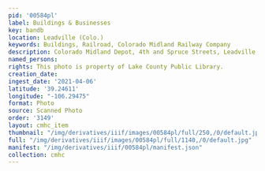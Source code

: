 ```yaml
---
pid: '00584pl'
label: Buildings & Businesses
key: bandb
location: Leadville (Colo.)
keywords: Buildings, Railroad, Colorado Midland Railway Company
description: Colorado Midland Depot, 4th and Spruce Streets, Leadville
named_persons: 
rights: This photo is property of Lake County Public Library.
creation_date: 
ingest_date: '2021-04-06'
latitude: '39.24611'
longitude: "-106.29475"
format: Photo
source: Scanned Photo
order: '3149'
layout: cmhc_item
thumbnail: "/img/derivatives/iiif/images/00584pl/full/250,/0/default.jpg"
full: "/img/derivatives/iiif/images/00584pl/full/1140,/0/default.jpg"
manifest: "/img/derivatives/iiif/00584pl/manifest.json"
collection: cmhc
---
```

